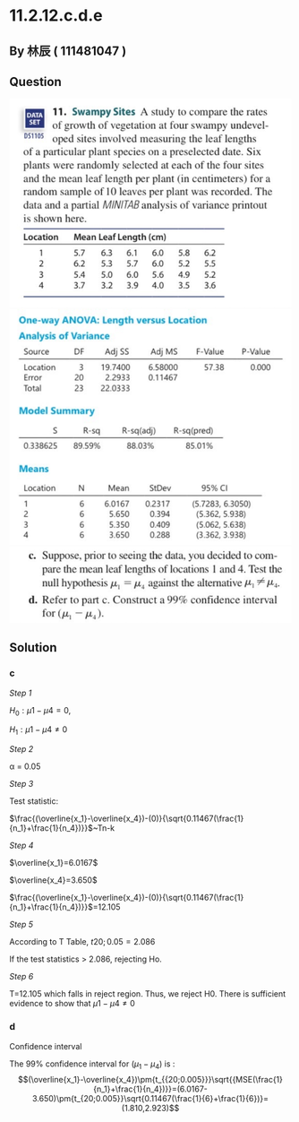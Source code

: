 # 11.2.12.c.d.e

## By 林辰 ( 111481047 )

## Question

![image](https://github.com/HWTeng-Course/202402-Statistics/blob/main/Images/S__41779227%20-%20%E8%A4%87%E8%A3%BD.jpg)
![image](https://github.com/HWTeng-Course/202402-Statistics/blob/main/Images/S__41779228.jpg)
![image](https://github.com/HWTeng-Course/202402-Statistics/blob/main/Images/S__41779229.jpg)
## Solution
### c

*Step 1*

$H_0: μ1 - μ4 = 0$,

$H_1: μ1 - μ4 ≠ 0$

*Step 2*

α = 0.05

*Step 3*

Test statistic:

$\frac{(\overline{x_1}-\overline{x_4})-(0)}{\sqrt{0.11467(\frac{1}{n_1}+\frac{1}{n_4})}}$~Tn-k

*Step 4*

$\overline{x_1}=6.0167$    

$\overline{x_4}=3.650$


$\frac{(\overline{x_1}-\overline{x_4})-(0)}{\sqrt{0.11467(\frac{1}{n_1}+\frac{1}{n_4})}}$=12.105

*Step 5*

According to T Table, $t{20;0.05} = 2.086$ 

If the test statistics > 2.086, rejecting Ho.

*Step 6*

T=12.105 which falls in reject region. Thus, we reject H0. There is sufficient evidence to show that $μ1 - μ4 ≠ 0$

### d
Confidence interval

The 99% confidence interval for $(\mu_1-\mu_4)$ is :\
$$(\overline{x_1}-\overline{x_4})\pm{t_{{20;0.005}}}\sqrt{{MSE(\frac{1}{n_1}+\frac{1}{n_4})}}=(6.0167-3.650)\pm{t_{20;0.005}}\sqrt{0.11467(\frac{1}{6}+\frac{1}{6})}=(1.810,2.923)$$





